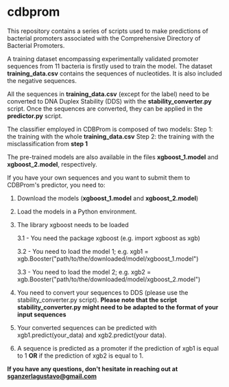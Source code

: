 # cdbprom

This repository contains a series of scripts used to make predictions of bacterial promoters associated with the Comprehensive Directory of Bacterial Promoters.

A training dataset encompassing experimentally validated promoter sequences from 11 bacteria is firstly used to train the model.
The dataset **training_data.csv** contains the sequences of nucleotides. It is also included the negative sequences.

All the sequences in **training_data.csv** (except for the label) need to be converted to DNA Duplex Stability (DDS) with the **stability_converter.py** script.
Once the sequences are converted, they can be applied in the **predictor.py** script.

The classifier employed in CDBProm is composed of two models:
 Step 1: the training with the whole **training_data.csv**
 Step 2: the training with the misclassification from **step 1**

The pre-trained models are also available in the files **xgboost_1.model** and **xgboost_2.model**, respectively.

If you have your own sequences and you want to submit them to CDBProm's predictor, you need to:
 1. Download the models (**xgboost_1.model** and **xgboost_2.model**)
 2. Load the models in a Python environment.
 3. The library xgboost needs to be loaded
    
    
    3.1 - You need the package xgboost (e.g. import xgboost as xgb)
    
    3.2 - You need to load the model 1; e.g. xgb1 = xgb.Booster("path/to/the/downloaded/model/xgboost_1.model")
    
    3.3 - You need to load the model 2; e.g. xgb2 = xgb.Booster("path/to/the/downloaded/model/xgboost_2.model")

    
 5. You need to convert your sequences to DDS (please use the stability_converter.py script).
 **Please note that the script stability_converter.py might need to be adapted to the format of your input sequences**


 7. Your converted sequences can be predicted with xgb1.predict(your_data) and xgb2.predict(your data).
 8. A sequence is predicted as a promoter if the prediction of xgb1 is equal to 1 **OR** if the prediction of xgb2 is equal to 1.


**If you have any questions, don't hesitate in reaching out at sganzerlagustavo@gmail.com**
